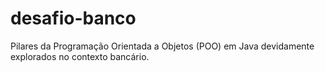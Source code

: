 # desafio-banco

Pilares da Programação Orientada a Objetos (POO) em Java devidamente explorados no contexto bancário.
